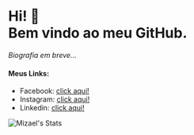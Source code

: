 # Hi! 👋<br>Bem vindo ao meu GitHub.

_Biografia em breve..._

#### Meus Links:
* Facebook: [click aqui!][meu-face]
* Instagram: [click aqui!][meu-insta]
* Linkedin: [click aqui!](https://www.linkedin.com/)

[meu-face]: https://twitter.com/
[meu-insta]: https://www.youtube.com/

![Mizael's Stats](https://github-readme-stats.vercel.app/api?username=mizaelc&theme=monokai&show_icons=true&hide=contribs)


<!--
**mizaelc/mizaelc** is a ✨ _special_ ✨ repository because its `README.md` (this file) appears on your GitHub profile.

Here are some ideas to get you started:

- 🔭 I’m currently working on ...
- 🌱 I’m currently learning ...
- 👯 I’m looking to collaborate on ...
- 🤔 I’m looking for help with ...
- 💬 Ask me about ...
- 📫 How to reach me: ...
- 😄 Pronouns: ...
- ⚡ Fun fact: ...
![myWeb Card](https://github-readme-stats.vercel.app/api/pin/?username=mizaelc&repo=myPython&theme=nord)
-->

